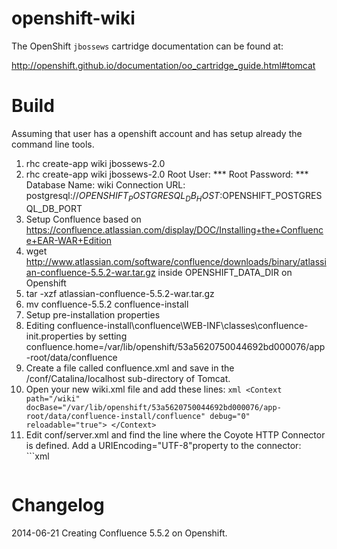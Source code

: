 openshift-wiki
=====================
The OpenShift `jbossews` cartridge documentation can be found at:

http://openshift.github.io/documentation/oo_cartridge_guide.html#tomcat

Build
============================
Assuming that user has a openshift account and has setup already the command line tools.

1. rhc create-app wiki jbossews-2.0
2. rhc create-app wiki jbossews-2.0
   Root User: ***
   Root Password: ***
   Database Name: wiki
Connection URL:
postgresql://$OPENSHIFT_POSTGRESQL_DB_HOST:$OPENSHIFT_POSTGRESQL_DB_PORT
3. Setup Confluence based on https://confluence.atlassian.com/display/DOC/Installing+the+Confluence+EAR-WAR+Edition
  1. wget http://www.atlassian.com/software/confluence/downloads/binary/atlassian-confluence-5.5.2-war.tar.gz inside OPENSHIFT_DATA_DIR on Openshift
  2. tar -xzf atlassian-confluence-5.5.2-war.tar.gz
  3. mv confluence-5.5.2 confluence-install
  4. Setup pre-installation properties
   1. Editing confluence-install\confluence\WEB-INF\classes\confluence-init.properties by setting
confluence.home=/var/lib/openshift/53a5620750044692bd000076/app-root/data/confluence
   2. Create a file called confluence.xml and save in the <tomcat-directory>/conf/Catalina/localhost sub-directory of Tomcat.
   3. Open your new wiki.xml file and add these lines:
     ```xml
     <Context
       path="/wiki"
       docBase="/var/lib/openshift/53a5620750044692bd000076/app-root/data/confluence-install/confluence"
       debug="0"
       reloadable="true">
     </Context>
     ```
   4. Edit conf/server.xml and find the line where the Coyote HTTP Connector is defined. Add a URIEncoding="UTF-8"property to the connector:
     ```xml
      <Connector port="8080" URIEncoding="UTF-8"/>
      ```

Changelog
============================
2014-06-21 Creating Confluence 5.5.2 on Openshift.